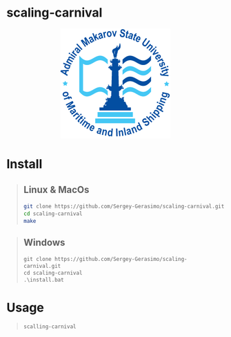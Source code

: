# scaling-carnival

<p align="center">

  <img src=images/logo_en.png>

</p>


# Install 
>## Linux & MacOs
>```bash
>git clone https://github.com/Sergey-Gerasimo/scaling-carnival.git
>cd scaling-carnival 
>make 
>```

>## Windows
>```shell
>git clone https://github.com/Sergey-Gerasimo/scaling-carnival.git
>cd scaling-carnival 
>.\install.bat
>```


# Usage

> ```
>scalling-carnival
>```
